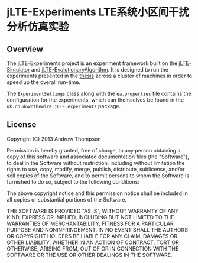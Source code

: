 # jLTE-Experiments LTE系统小区间干扰分析仿真实验

## Overview 

The jLTE-Experiments project is an experiment framework built on the
[jLTE-Simulator][1] and [jLTE-EvolutionaryAlgorithm][2]. It is
designed to run the experiments presented in the [thesis][3] across a
cluster of machines in order to speed up the overall run-time. 

The `ExperimentSettings` class along with the `ea.properties` file
contains the configuration for the experiments, which can themselves
be found in the `uk.co.downthewire.jLTE.experiments` package. 

## License

Copyright (C) 2013 Andrew Thompson

Permission is hereby granted, free of charge, to any person obtaining
a copy of this software and associated documentation files (the
"Software"), to deal in the Software without restriction, including
without limitation the rights to use, copy, modify, merge, publish,
distribute, sublicense, and/or sell copies of the Software, and to
permit persons to whom the Software is furnished to do so, subject to
the following conditions:

The above copyright notice and this permission notice shall be
included in all copies or substantial portions of the Software.

THE SOFTWARE IS PROVIDED "AS IS", WITHOUT WARRANTY OF ANY KIND,
EXPRESS OR IMPLIED, INCLUDING BUT NOT LIMITED TO THE WARRANTIES OF
MERCHANTABILITY, FITNESS FOR A PARTICULAR PURPOSE AND NONINFRINGEMENT.
IN NO EVENT SHALL THE AUTHORS OR COPYRIGHT HOLDERS BE LIABLE FOR ANY
CLAIM, DAMAGES OR OTHER LIABILITY, WHETHER IN AN ACTION OF CONTRACT,
TORT OR OTHERWISE, ARISING FROM, OUT OF OR IN CONNECTION WITH THE
SOFTWARE OR THE USE OR OTHER DEALINGS IN THE SOFTWARE.



[1]:http://downthewire.co.uk/projects/jLTE-Simulator/
[2]:http://downthewire.co.uk/projects/jLTE-EvolutionaryAlgorithm/
[3]:http://downthewire.co.uk/projects/thesis/
